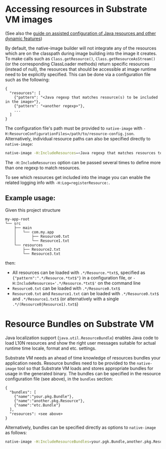 # Accessing resources in Substrate VM images
(See also the [guide on assisted configuration of Java resources and other dynamic features](CONFIGURE.md))

By default, the native-image builder will not integrate any of the resources which are on the classpath during image building into the image it creates.
To make calls such as `Class.getResource()`, `Class.getResourceAsStream()` (or the corresponding ClassLoader methods) return specific resources (instead of null), the resources that should be accessible at image runtime need to be explicitly specified. This can be done via a configuration file such as the following:

```
{
  "resources": [
    {"pattern": "<Java regexp that matches resource(s) to be included in the image>"},
    {"pattern": "<another regexp>"},
    ...
  ]
}
```

The configuration file's path must be provided to `native-image` with `-H:ResourceConfigurationFiles=/path/to/resource-config.json`. Alternatively, individual resource paths can also be specified directly to `native-image`:
```bash
native-image -H:IncludeResources=<Java regexp that matches resources to be included in the image> ...
```
The `-H:IncludeResources` option can be passed several times to define more than one regexp to match resources.

To see which resources get included into the image you can enable the related logging info with `-H:Log=registerResource:`.

## Example usage:

Given this project structure
```
my-app-root
└── src
    ├── main
    │   └── com.my.app
    │       ├── Resource0.txt
    │       └── Resource1.txt
    └── resources
        ├── Resource2.txt
        └── Resource3.txt
```
then:

*  All resources can be loaded with `.*/Resource.*txt$`, specified as `{"pattern":".*/Resource.*txt$"}` in a configuration file, or `-H:IncludeResources='.*/Resource.*txt$'` on the command line
*  `Resource0.txt` can be loaded with `.*/Resource0.txt$`
*  `Resource0.txt` and `Resource1.txt` can be loaded with `.*/Resource0.txt$` and `.*/Resource1.txt$`
   (or alternatively with a single `.*/(Resource0|Resource1).txt$`)

# Resource Bundles on Substrate VM

Java localization support (`java.util.ResourceBundle`) enables Java code to load L10N resources and show the right user messages suitable for actual runtime time locale, format and etc. settings.

Substrate VM needs an ahead of time knowledge of resources bundles your application needs. Resource bundles need to be provided to the `native-image` tool so that Substrate VM loads and stores appropriate bundles for usage in the generated binary. The bundles can be specified in the resource configuration file (see above), in the `bundles` section:

```
{
  "bundles": [
    {"name":"your.pkg.Bundle"},
    {"name":"another.pkg.Resource"},
    {"name":"etc.Bundle"}
  ],
  "resources": <see above>
}
```

Alternatively, bundles can be specified directly as options to `native-image` as follows:
```bash
native-image -H:IncludeResourceBundles=your.pgk.Bundle,another.pkg.Resource,etc.Bundle ...
```

